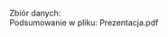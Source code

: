 Zbiór danych: <a href="https://www.kaggle.com/silicon99/dft-accident-data"></a> <br>
Podsumowanie w pliku: Prezentacja.pdf